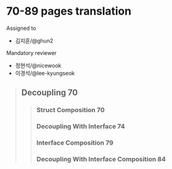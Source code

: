 # 70-89 pages translation

Assigned to

* 김지훈/@ghun2

Mandatory reviewer

* 정현석/@nicewook
* 이경석/@lee-kyungseok

> ## Decoupling 70
>
> > ### Struct Composition 70
> >
> > ### Decoupling With Interface 74
> >
> > ### Interface Composition 79
> >
> > ### Decoupling With Interface Composition 84

